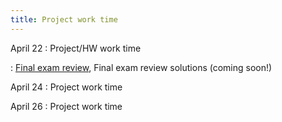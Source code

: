 ```yaml
---
title: Project work time
---
```


April 22
: Project/HW work time

: [Final exam review](https://sta279-s24.github.io/class_activities/final_exam_review.html), Final exam review solutions (coming soon!)
    
April 24
: Project work time

April 26
: Project work time
